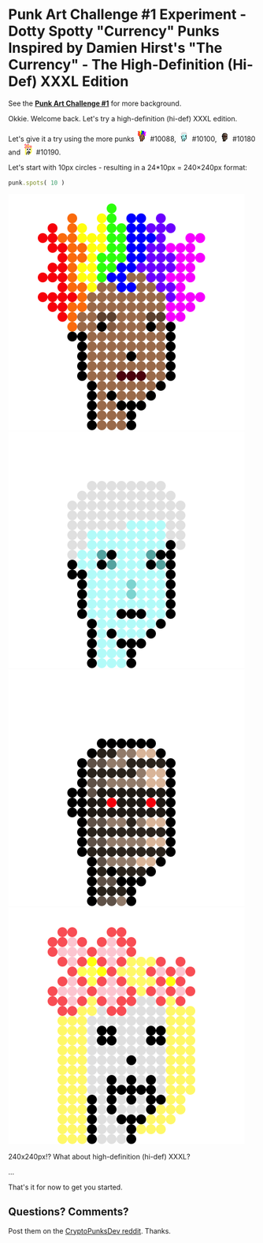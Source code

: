 # Punk Art Challenge #1 Experiment -  Dotty Spotty "Currency" Punks Inspired by Damien Hirst's "The Currency" - The High-Definition (Hi-Def) XXXL Edition


See
the [**Punk Art Challenge #1**](https://old.reddit.com/r/CryptoPunksDev/comments/pttf4s/punk_art_challenge_1_10_000_dotty_spotty_currency/)
for more background.



Okkie. Welcome back.
Let's try a high-definition (hi-def) XXXL edition.


Let's give it a try using
the more punks
 ![](i/punk-10088.png) #10088,
 ![](i/punk-10100.png) #10100,
 ![](i/punk-10180.png) #10180 and
 ![](i/punk-10190.png) #10190.


Let's start with 10px circles -
resulting in a 24*10px = 240×240px format:


``` ruby
punk.spots( 10 )
```


![](i/punk-10088_spots1.svg)
![](i/punk-10100_spots1.svg)
![](i/punk-10180_spots1.svg)
![](i/punk-10190_spots1.svg)



240x240px!?  What about high-definition (hi-def) XXXL?





...


That's it for now to get you started.






## Questions? Comments?

Post them on the [CryptoPunksDev reddit](https://old.reddit.com/r/CryptoPunksDev). Thanks.

